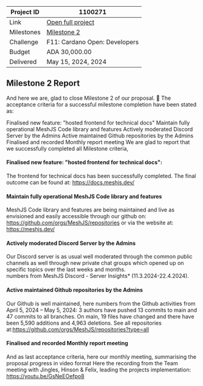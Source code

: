 |Project ID|1100271|
|-----------|-------------|
|Link|[Open full project](https://projectcatalyst.io/funds/11/cardano-open-developers/sustain-and-maintain-meshjs)|
|Milestones|[Milestone 2](https://milestones.projectcatalyst.io/projects/1100271/milestones/2)
|Challenge|F11: Cardano Open: Developers|
|Budget|ADA 30,000.00|
|Delivered|May 15, 2024, 2024|

## Milestone 2 Report



And here we are, glad to close Milestone 2 of our proposal. 🙂
The acceptance criteria for a successful milestone completion have been stated as:

Finalised new feature: "hosted frontend for technical docs"
Maintain fully operational MeshJS Code library and features
Actively moderated Discord Server by the Admins
Active maintained Github repositories by the Admins
Finalised and recorded Monthly report meeting
We are glad to report that we successfully completed all Milestone criteria, 

#### Finalised new feature: "hosted frontend for technical docs":

The frontend for technical docs has been successfully completed. 
The final outcome can be found at: https://docs.meshjs.dev/ 

#### Maintain fully operational MeshJS Code library and features

MeshJS Code library and features are being maintained and live as envisioned and easily accessible through our github on: https://github.com/orgs/MeshJS/repositories 
or via the website at: https://meshjs.dev/ 

#### Actively moderated Discord Server by the Admins

Our Discord server is as usual well moderated through the common public channels as well through new private chat groups which opened up on specific topics over the last weeks and months.  
numbers from MeshJS Discord - Server Insights* (11.3.2024-22.4.2024). 

#### Active maintained Github repositories by the Admins

Our Github is well maintained, here numbers from the Github activities from April 5, 2024 – May 5, 2024:
3 authors have pushed 13 commits to main and 47 commits to all branches. On main, 19 files have changed and there have been 5,590 additions and 4,963 deletions.
See all repositories at:https://github.com/orgs/MeshJS/repositories?type=all 

#### Finalised and recorded Monthly report meeting

And as last acceptance criteria, here our monthly meeting, summarising the proposal progress in video format
Here the recording from the Team meeting with Jingles, Hinson & Felix, leading the projects implementation:
https://youtu.be/GsNeEOefpo8 
